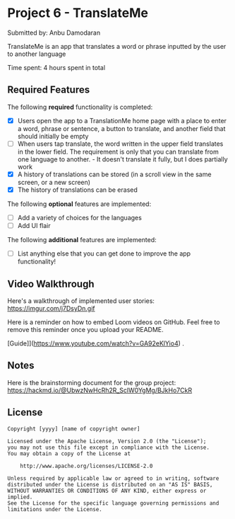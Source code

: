 # Project 6 - TranslateMe

Submitted by: Anbu Damodaran

TranslateMe is an app that translates a word or phrase inputted by the user to another language

Time spent: 4 hours spent in total

## Required Features

The following **required** functionality is completed:

- [x] Users open the app to a TranslationMe home page with a place to enter a word, phrase or sentence, a button to translate, and another field that should initially be empty
- [ ] When users tap translate, the word written in the upper field translates in the lower field. The requirement is only that you can translate from one language to another.
      - It doesn't translate it fully, but I does partially work
- [x] A history of translations can be stored (in a scroll view in the same screen, or a new screen)
- [x] The history of translations can be erased
 
The following **optional** features are implemented:

- [ ] Add a variety of choices for the languages
- [ ] Add UI flair

The following **additional** features are implemented:

- [ ] List anything else that you can get done to improve the app functionality!

## Video Walkthrough

Here's a walkthrough of implemented user stories: https://imgur.com/j7DsyDn.gif

Here is a reminder on how to embed Loom videos on GitHub. Feel free to remove this reminder once you upload your README. 

[Guide]](https://www.youtube.com/watch?v=GA92eKlYio4) .

## Notes

Here is the brainstorming document for the group project: https://hackmd.io/@UbwzNwHcRh2R_SclW0YgMg/BJkHo7CkR 

## License

    Copyright [yyyy] [name of copyright owner]

    Licensed under the Apache License, Version 2.0 (the "License");
    you may not use this file except in compliance with the License.
    You may obtain a copy of the License at

        http://www.apache.org/licenses/LICENSE-2.0

    Unless required by applicable law or agreed to in writing, software
    distributed under the License is distributed on an "AS IS" BASIS,
    WITHOUT WARRANTIES OR CONDITIONS OF ANY KIND, either express or implied.
    See the License for the specific language governing permissions and
    limitations under the License.
